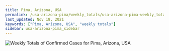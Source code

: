 ```yaml
---
title: Pima, Arizona, USA
permalink: /usa-arizona-pima/weekly_totals/usa-arizona-pima-weekly_totals.html
last_updated: Nov 18, 2021
keywords: ["Pima, Arizona, USA", "weekly totals"]
sidebar: usa-arizona-pima_sidebar
---
```


![Weekly Totals of Confirmed Cases for Pima, Arizona, USA](/covid_tracker/images/graphs/usa-arizona-pima-weekly_totals_graph.png)
